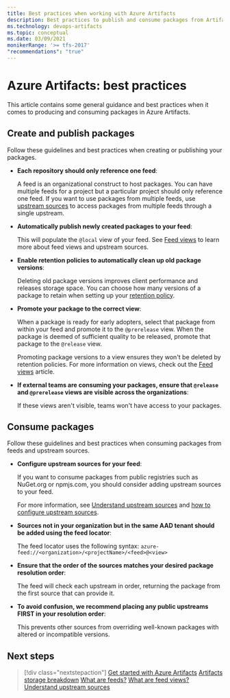 ```yaml
---
title: Best practices when working with Azure Artifacts
description: Best practices to publish and consume packages from Artifacts feeds
ms.technology: devops-artifacts
ms.topic: conceptual
ms.date: 03/09/2021
monikerRange: '>= tfs-2017'
"recommendations": "true"
---
```


# Azure Artifacts: best practices

This article contains some general guidance and best practices when it comes to producing and consuming packages in Azure Artifacts.

## Create and publish packages

Follow these guidelines and best practices when creating or publishing your packages.

- **Each repository should only reference one feed**:

    A feed is an organizational construct to host packages. You can have multiple feeds for a project but a particular project should only reference one feed. If you want to use packages from multiple feeds, use [upstream sources](upstream-sources.md) to access packages from multiple feeds through a single upstream.

- **Automatically publish newly created packages to your feed**:

    This will populate the `@local` view of your feed. See [Feed views](views.md) to learn more about feed views and upstream sources.

- **Enable retention policies to automatically clean up old package versions**:

    Deleting old package versions improves client performance and releases storage space. You can choose how many versions of a package to retain when setting up your [retention policy](../how-to/delete-and-recover-packages.md#automatically-delete-old-package-versions-with-retention-policies).

- **Promote your package to the correct view**:

    When a package is ready for early adopters, select that package from within your feed and promote it to the `@prerelease` view. When the package is deemed of sufficient quality to be released, promote that package to the `@release` view.
    
    Promoting package versions to a view ensures they won't be deleted by retention policies. For more information on views, check out the [Feed views](views.md) article.

- **If external teams are consuming your packages, ensure that `@release` and `@prerelease` views are visible across the organizations**:

    If these views aren't visible, teams won't have access to your packages.

## Consume packages

Follow these guidelines and best practices when consuming packages from feeds and upstream sources.

- **Configure upstream sources for your feed**:

    If you want to consume packages from public registries such as NuGet.org or npmjs.com, you should consider adding upstream sources to your feed.
    
    For more information, see [Understand upstream sources](upstream-sources.md) and [how to configure upstream sources](../how-to/set-up-upstream-sources.md).

- **Sources not in your organization but in the same AAD tenant should be added using the feed locator**:

    The feed locator uses the following syntax: `azure-feed://<organization>/<projectName>/<feed>@<view>`

- **Ensure that the order of the sources matches your desired package resolution order**:

    The feed will check each upstream in order, returning the package from the first source that can provide it.

- **To avoid confusion, we recommend placing any public upstreams FIRST in your resolution order**:

    This prevents other sources from overriding well-known packages with altered or incompatible versions.

## Next steps

> [!div class="nextstepaction"]
> [Get started with Azure Artifacts](../start-using-azure-artifacts.md)
> [Artifacts storage breakdown](../artifact-storage.md)
> [What are feeds?](feeds.md)
> [What are feed views?](views.md)
> [Understand upstream sources](upstream-sources.md)
